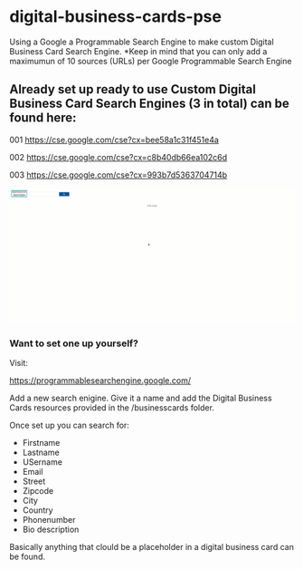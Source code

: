# digital-business-cards-pse
Using a Google a Programmable Search Engine to make custom Digital Business Card Search Engine.
*Keep in mind that you can only add a maximumun of 10 sources (URLs) per Google Programmable Search Engine


## Already set up ready to use Custom Digital Business Card Search Engines (3 in total) can be found here:

001 https://cse.google.com/cse?cx=bee58a1c31f451e4a

002 https://cse.google.com/cse?cx=c8b40db66ea102c6d

003 https://cse.google.com/cse?cx=993b7d5363704714b


![Example search by Firstname](https://github.com/Dutchosintguy/digital-business-cards-pse/blob/main/example/businesscard-cse.gif)





### Want to set one up yourself?

Visit:

https://programmablesearchengine.google.com/

Add a new search enigine. Give it a name and add the Digital Business Cards resources provided in the /businesscards folder.

Once set up you can search for:

- Firstname
- Lastname
- USername
- Email
- Street
- Zipcode
- City
- Country
- Phonenumber 
- Bio description

Basically anything that clould be a placeholder in a digital business card can be found.


